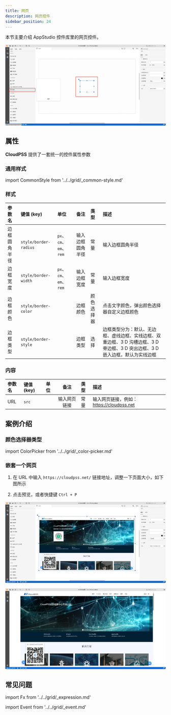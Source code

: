 ```yaml
---
title: 网页
description: 网页控件
sidebar_position: 24
---
```


本节主要介绍 AppStudio 控件库里的网页控件。

![网页控件](image.png "网页控件")

## 属性

**CloudPSS** 提供了一套统一的控件属性参数

### 通用样式

import CommonStyle from '../../grid/_common-style.md'

<CommonStyle />

### 样式

| 参数名 | 键值 (key) | 单位 | 备注 | 类型 | 描述 |
| :--- | :--- | :--- | :--: | :--- | :--- |
| 边框圆角半径 | `style/border-radius` | `px`、`cm`、`em`、`rem` | 输入边框圆角半径 | 常量 | 输入边框圆角半径 |
| 边框宽度 | `style/border-width` | `px`、`cm`、`em`、`rem` | 输入边框宽度 | 常量 | 输入边框宽度 |
| 边框颜色 | `style/border-color` |  | 边框颜色 | 颜色选择器 | 点击文字颜色，弹出颜色选择器自定义边框颜色 |
| 边框类型 | `style/border-style` |  | 边框类型 | 选择 | 边框类型分为：默认、无边框、虚线边框、实线边框、双重边框、3 D 沟槽边框、3 D 脊边框、3 D 突出边框、3 D 嵌入边框，默认为实线边框 |

### 内容

| 参数名 | 键值 (key) | 单位 | 备注 | 类型 | 描述 |
| :--- | :--- | :--- | :--: | :--- | :--- |
| URL | `src` |  | 输入网页链接 | 常量 | 输入网页链接，例如：https://cloudpss.net |

## 案例介绍

### 颜色选择器类型

import ColorPicker from '../../grid/_color-picker.md'

<ColorPicker />

### 嵌套一个网页

1. 在 URL 中输入 `https://cloudpss.net/` 链接地址，调整一下页面大小，如下图所示

2. 点击预览，或者快捷键 `Ctrl + P`

![嵌套主页](image-1.png "嵌套主页")

![预览效果](image-2.png "预览效果")

## 常见问题



import Fx from '../../grid/_expression.md'

<Fx />



import Event from '../../grid/_event.md'

<Event />